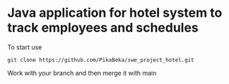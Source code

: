 # Java application for hotel system to track employees and schedules
To start use
```
git clone https://github.com/PikaBeka/swe_project_hotel.git
```

Work with your branch and then merge it with main
